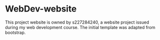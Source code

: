 # WebDev-website
This project website is owned by s227284240, a website project issued during my web development course. The initial template was adapted from bootstrap.
